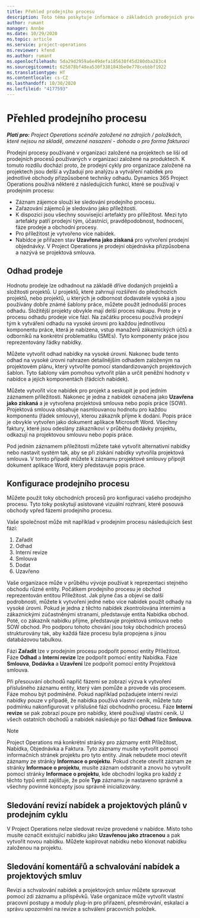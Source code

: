 ```yaml
---
title: Přehled prodejního procesu
description: Toto téma poskytuje informace o základních prodejních procesech.
author: rumant
manager: Annbe
ms.date: 10/29/2020
ms.topic: article
ms.service: project-operations
ms.reviewer: kfend
ms.author: rumant
ms.openlocfilehash: 5da29d2959a6e49defa185630f45d280dba283c4
ms.sourcegitcommit: 625878bf48ea530f3381843be0e778cebbbf1922
ms.translationtype: HT
ms.contentlocale: cs-CZ
ms.lasthandoff: 10/30/2020
ms.locfileid: "4177593"
---
```

# <a name="sales-process-overview"></a>Přehled prodejního procesu

_**Platí pro:** Project Operations scénáře založené na zdrojích / položkách, které nejsou na skladě, omezené nasazení - dohoda o pro forma fakturaci_

Prodejní procesy používané v organizaci založené na projektech se liší od prodejních procesů používaných v organizaci založené na produktech. K tomuto rozdílu dochází proto, že prodejní cykly pro organizace založené na projektech jsou delší a vyžadují pro analýzu a vytváření nabídek pro jednotlivé obchody přizpůsobené techniky odhadu. Dynamics 365 Project Operations používá některé z následujících funkcí, které se používají v prodejním procesu:

- Záznam zájemce slouží ke sledování prodejního procesu.
- Zařazování zájemců je sledováno jako příležitosti.
- K dispozici jsou všechny související artefakty pro příležitost. Mezi tyto artefakty patří prodejní tým, účastníci, pravděpodobnost, hodnocení, fáze prodeje a obchodní procesy.
- Pro příležitost je vytvořeno více nabídek.
- Nabídce je přiřazen stav **Uzavřena jako získaná** pro vytvoření prodejní objednávky. V Project Operations je prodejní objednávka přizpůsobena a nazývá se projektová smlouva.

## <a name="estimate-a-sale"></a>Odhad prodeje
Hodnotu prodeje lze odhadnout na základě dříve dodaných projektů a složitosti projektů. U projektů, které zahrnují rozšíření do předchozích projektů, nebo projektů, u kterých je odbornost dodavatele vysoká a jsou používány dobře známé šablony práce, můžete použít jednodušší proces odhadu. Složitější projekty obvykle mají delší proces nákupu. Proto je v procesu odhadu prodeje více fází. Na začátku procesu používá prodejní tým k vytváření odhadu na vysoké úrovni pro každou jednotlivou komponentu práce, která je nabízena, vstup manažerů zákaznických účtů a odborníků na konkrétní problematiku (SMEs). Tyto komponenty práce jsou reprezentovány řádky nabídky. 

Můžete vytvořit odhad nabídky na vysoké úrovni. Nakonec bude tento odhad na vysoké úrovni nahrazen detailnějším odhadem založeným na projektovém plánu, který vytvoříte pomocí standardizovaných projektových šablon. Tyto šablony vám pomohou vytvořit plán a určit peněžní hodnoty v nabídce a jejích komponentách (řádcích nabídek). 

Můžete vytvořit více nabídek pro projekt a seskupit je pod jedním záznamem příležitosti. Nakonec je jedna z nabídek označena jako **Uzavřena jako získaná** a je vytvořena projektová smlouva nebo popis práce (SOW). Projektová smlouva obsahuje nasmlouvanou hodnotu pro každou komponentu (řádek smlouvy), kterou zákazník přijme k dodání. Popis práce je obvykle vytvořen jako dokument aplikace Microsoft Word. Všechny faktury, které jsou odeslány zákazníkovi v průběhu dodávky projektu, odkazují na projektovou smlouvu nebo popis práce.

Pod jedním záznamem příležitosti můžete také vytvořit alternativní nabídky nebo nastavit systém tak, aby se při získání nabídky vytvořila projektová smlouva. V tomto případě můžete k záznamu projektové smlouvy připojit dokument aplikace Word, který představuje popis práce.

## <a name="configure-the-sales-process"></a>Konfigurace prodejního procesu
Můžete použít toky obchodních procesů pro konfiguraci vašeho prodejního procesu. Tyto toky poskytují asistované vizuální rozhraní, které posouvá obchody vpřed fázemi prodejního procesu.

Vaše společnost může mít například v prodejním procesu následujících šest fází:

1. Zařadit
2. Odhad
3. Interní revize
4. Smlouva
5. Dodat
6. Uzavřeno
 
Vaše organizace může v průběhu vývoje používat k reprezentaci stejného obchodu různé entity. Počátkem prodejního procesu je obchod reprezentován entitou Příležitost. Jak plyne čas a objeví se další podrobnosti, můžete k vytvoření jedné nebo více nabídek použít odhady na vysoké úrovni. Pokud je jedna z těchto nabídek zkontrolována interními a zákaznickými zúčastněnými stranami, představuje entita Nabídka obchod. Poté, co zákazník nabídku přijme, představuje projektová smlouva nebo SOW obchod. Pro podporu tohoto chování jsou toky obchodních procesů strukturovány tak, aby každá fáze procesu byla propojena s jinou databázovou tabulkou.

Fázi **Zařadit** lze v prodejním procesu podpořit pomocí entity Příležitost. Fáze **Odhad** a **Interní revize** lze podpořit pomocí entity Nabídka. Fáze **Smlouva**, **Dodávka** a **Uzavření** lze podpořit pomocí entity Projektová smlouva.

Při přesouvání obchodů napříč fázemi se zobrazí výzva k vytvoření příslušného záznamu entity, který vám pomůže a provede vás procesem. Fáze mohou být podmíněné. Pokud například požadujete interní revizi nabídky pouze v případě, že nabídka používá vlastní ceník, můžete tuto podmínku nakonfigurovat v příslušné fázi obchodního procesu. Fáze **Interní revize** se pak zobrazí pouze pro nabídky, které používají vlastní ceník. U všech ostatních obchodů a nabídek následuje po fázi **Odhad** fáze **Smlouva**.

> [!NOTE]
> Project Operations má konkrétní stránky pro záznamy entit Příležitost, Nabídka, Objednávka a Faktura. Tyto záznamy musíte vytvořit pomocí informačních stránek projektu pro tyto entity. Jinak nebudete moci otevřít záznamy ze stránky **Informace o projektu**. Pokud chcete otevřít záznam ze stránky **Informace o projektu**, musíte záznam odstranit a znovu ho vytvořit pomocí stránky **Informace o projektu**, kde obchodní logika pro každý z těchto typů entit zajišťuje, že pole **Typ** záznamu je nastaveno správně a všechny povinné koncepty jsou správně inicializovány.


## <a name="track-revisions-to-quotes-and-project-plans-in-the-sales-cycle"></a>Sledování revizí nabídek a projektových plánů v prodejním cyklu
V Project Operations nelze sledovat revize provedené v nabídce. Místo toho musíte označit existující nabídku jako **Uzavřenou jako ztracenou** a pak vytvořit novou nabídku. Můžete kopírovat nabídku nebo klonovat nabídku založenou na projektu.

## <a name="track-comments-and-approvals-of-quotes-and-project-contracts"></a>Sledování komentářů a schvalování nabídek a projektových smluv
Revizi a schvalování nabídek a projektových smluv můžete spravovat pomocí zdi záznamu a příspěvků. Vaše organizace může vytvořit vlastní pracovní postupy a moduly plug-in pro přiřazení, přesměrování, eskalaci a správu upozornění na revize a schválení pracovních položek.
